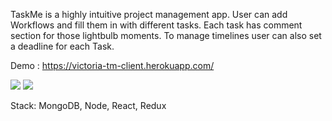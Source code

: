 TaskMe is a highly intuitive project management app.
User can add Workflows and fill them in with different tasks.
Each task has comment section for those lightbulb moments.
To manage timelines user can also set a deadline for each Task.

Demo : https://victoria-tm-client.herokuapp.com/

 <IMG SRC="http://g.recordit.co/ttegbgWJ9I.gif">
 <IMG SRC="http://g.recordit.co/lHvq5JcwUx.gif">

Stack: MongoDB, Node, React, Redux

